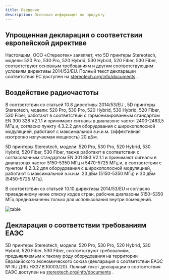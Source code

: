 ```yaml
---
title: Введение
description: Основная информация по продукту
---
```


## Упрощенная декларация о соответствии европейской директиве

Настоящим, ООО «Стереотек» заявляет, что 5D принтеры Stereotech, модели: 520 Pro, 530 Pro, 520 Hybrid, 530 Hybrid, 520 Fiber, 530 Fiber, соответствуют основным требованиям и другим соответствующим условиям директивы 2014/53/EU. Полный текст декларации соответствия ЕС доступен на [stereotech.org/info/documents](https://stereotech.org/info/documents) .

## Воздействие радиочастоты

В соответствии со статьей 10.8 директивы 2014/53/EU , 5D принтеры Stereotech, модели: 520 Pro, 530 Pro, 520 Hybrid, 530 Hybrid, 520 Fiber, 530 Fiber, работают в соответствии с гармонизированным стандартом EN 300 328 V2.1.1 и принимают сигналы в диапазоне частот 2400-2483,5 МГц и, согласно пункту 4.3.2.2 для оборудования с широкополосной модуляцией, работают с максимальной э.и.и.м. (эффективная изотропно излучаемая мощность) 20 дБм.

5D принтеры Stereotech, модели: 520 Pro, 530 Pro, 520 Hybrid, 530 Hybrid, 520 Fiber, 530 Fiber, также работают в соответствии с согласованным стандартом EN 301 893 V2.1.1 и принимают сигналы в диапазонах частот 5150-5350 МГц и 5470-5725 МГц и, в соответствии с пунктом 4.2.3.2 для оборудования с широкополосной модуляцией, работают с максимальной э.и.и.м. 23 дБм (5150-5350 МГц) и 30 дБм (5450-5725 МГц).

В соответствии со статьей 10.10 директивы 2014/53/EU и согласно приведенному ниже списку кодов стран, рабочие диапазоны 5150–5350 МГц предназначены только для использования внутри помещений.

![table](/docs/ste520/introduction/table.jpg)

## Декларация о соответствии требованиям ЕАЭС

5D принтеры Stereotech, модели: 520 Pro, 530 Pro, 520 Hybrid, 530 Hybrid, 520 Fiber, 530 Fiber, соответствуют требованиям, предъявляемым к такому роду оборудования на территории Евразийского экономического союза (декларация о соответствии ЕАЭС № RU ДRU.НХ37.В.10003/20). Полный текст декларации о соответствия ЕАЭС доступен на [stereotech.org/info/documents](https://stereotech.org/info/documents) .